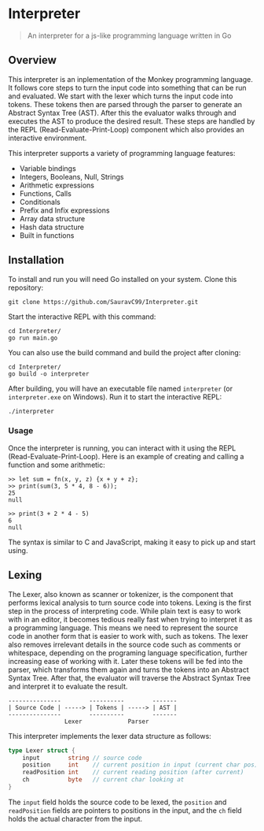 # Interpreter

> An interpreter for a js-like programming language written in Go 



## Overview

This interpreter is an inplementation of the Monkey programming language.
It follows core steps to turn the input code into something that can be run and evaluated.
We start with the lexer which turns the input code into tokens.
These tokens then are parsed through the parser to generate an Abstract Syntax Tree (AST).
After this the evaluator walks through and executes the AST to produce the desired result.
These steps are handled by the REPL (Read-Evaluate-Print-Loop) component which also provides an interactive environment.

This interpreter supports a variety of programming language features:
- Variable bindings
- Integers, Booleans, Null, Strings
- Arithmetic expressions
- Functions, Calls
- Conditionals
- Prefix and Infix expressions
- Array data structure
- Hash data structure
- Built in functions



## Installation

To install and run you will need Go installed on your system. Clone this repository:
```
git clone https://github.com/SauravC99/Interpreter.git
```
Start the interactive REPL with this command:
```
cd Interpreter/
go run main.go
```
You can also use the build command and build the project after cloning:
```
cd Interpreter/
go build -o interpreter
```
After building, you will have an executable file named `interpreter` (or `interpreter.exe` on Windows). Run it to start the interactive REPL:
```
./interpreter
```


### Usage

Once the interpreter is running, you can interact with it using the REPL (Read-Evaluate-Print-Loop).
Here is an example of creating and calling a function and some arithmetic:
```
>> let sum = fn(x, y, z) {x + y + z};
>> print(sum(3, 5 * 4, 8 - 6));
25
null

>> print(3 + 2 * 4 - 5)
6
null
```
The syntax is similar to C and JavaScript, making it easy to pick up and start using.



## Lexing

The Lexer, also known as scanner or tokenizer, is the component that performs lexical analysis to turn source code into tokens.
Lexing is the first step in the process of interpreting code.
While plain text is easy to work with in an editor, it becomes tedious really fast when trying to interpret it as a programming language.
This means we need to represent the source code in another form that is easier to work with, such as tokens.
The lexer also removes irrelevant details in the source code such as comments or whitespace, depending on the programing language specification, further increasing ease of working with it.
Later these tokens will be fed into the parser, which transforms them again and turns the tokens into an Abstract Syntax Tree.
After that, the evaluator will traverse the Abstract Syntax Tree and interpret it to evaluate the result.
```
---------------        ----------        -------
| Source Code | -----> | Tokens | -----> | AST |
---------------        ----------        -------
                Lexer             Parser
```
This interpreter implements the lexer data structure as follows:
```go
type Lexer struct {
	input        string // source code
	position     int    // current position in input (current char pos)
	readPosition int    // current reading position (after current)
	ch           byte   // current char looking at
}
```
The `input` field holds the source code to be lexed, the `position` and `readPosition` fields are pointers to positions in the input, and the `ch` field holds the actual character from the input.


